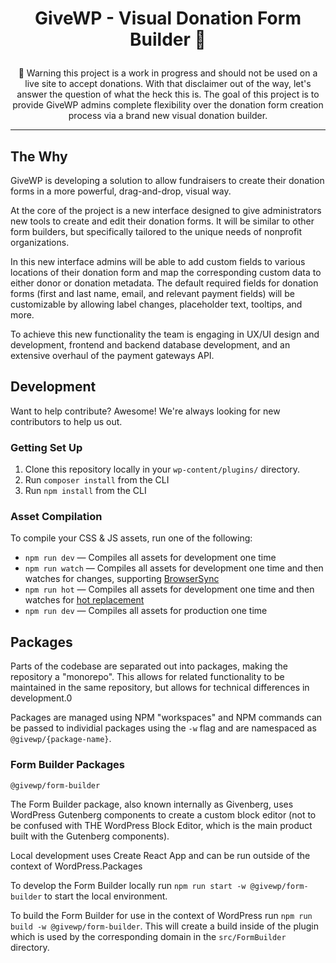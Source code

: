 <h1><p align="center">GiveWP - Visual Donation Form Builder 💚</p></h1>

<p align="center">🚨 Warning this project is a work in progress and should not be used on a live site to accept donations. With that disclaimer out of the way, let's answer the question of what the heck this is. The goal of this project is to provide GiveWP admins complete flexibility over the donation form creation process via a brand new visual donation builder.</p>

---

## The Why

GiveWP is developing a solution to allow fundraisers to create their donation forms in a more powerful, drag-and-drop, visual way.

At the core of the project is a new interface designed to give administrators new tools to create and edit their donation forms. It will be similar to other form builders, but specifically tailored to the unique needs of nonprofit organizations.

In this new interface admins will be able to add custom fields to various locations of their donation form and map the corresponding custom data to either donor or donation metadata. The default required fields for donation forms (first and last name, email, and relevant payment fields) will be customizable by allowing label changes, placeholder text, tooltips, and more.

To achieve this new functionality the team is engaging in UX/UI design and development, frontend and backend database development, and an extensive overhaul of the payment gateways API.

## Development

Want to help contribute? Awesome! We're always looking for new contributors to help us out.

### Getting Set Up
1. Clone this repository locally in your `wp-content/plugins/` directory.
2. Run `composer install` from the CLI
3. Run `npm install` from the CLI

### Asset Compilation
To compile your CSS & JS assets, run one of the following:
- `npm run dev` — Compiles all assets for development one time
- `npm run watch` — Compiles all assets for development one time and then watches for changes, supporting [BrowserSync](https://laravel-mix.com/docs/5.0/browsersync)
- `npm run hot` — Compiles all assets for development one time and then watches for [hot replacement](https://laravel-mix.com/docs/5.0/hot-module-replacement)
- `npm run dev` — Compiles all assets for production one time

## Packages

Parts of the codebase are separated out into packages, making the repository a "monorepo". This allows for related functionality to be maintained in the same repository, but allows for technical differences in development.0

Packages are managed using NPM "workspaces" and NPM commands can be passed to individial packages using the `-w` flag and are namespaced as `@givewp/{package-name}`.

### Form Builder Packages

`@givewp/form-builder`

The Form Builder package, also known internally as Givenberg, uses WordPress Gutenberg components to create a custom block editor (not to be confused with THE WordPress Block Editor, which is the main product built with the Gutenberg components).

Local development uses Create React App and can be run outside of the context of WordPress.Packages

To develop the Form Builder locally run `npm run start -w @givewp/form-builder` to start the local environment.

To build the Form Builder for use in the context of WordPress run `npm run build -w @givewp/form-builder`. This will create a build inside of the plugin which is used by the corresponding domain in the `src/FormBuilder` directory.
